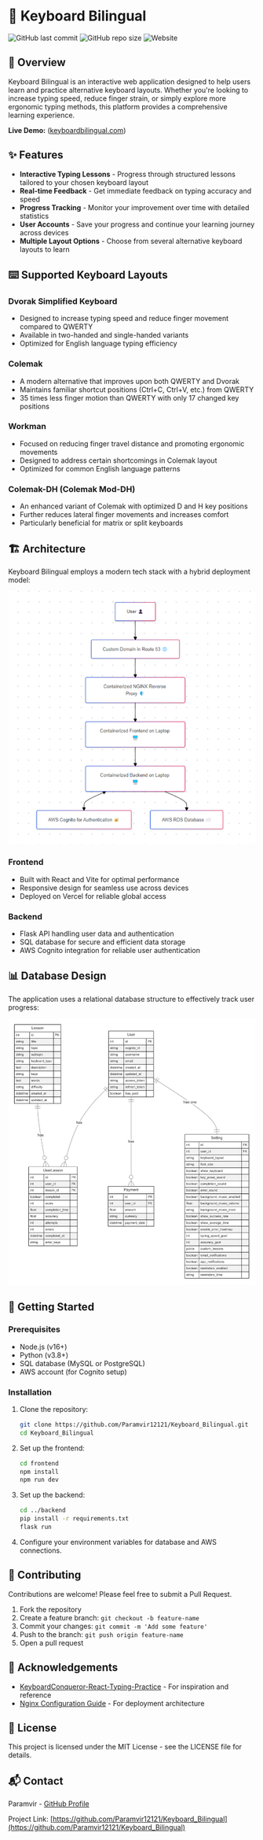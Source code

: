 # 🎹 Keyboard Bilingual

![GitHub last commit](https://img.shields.io/github/last-commit/Paramvir12121/Keyboard_Bilingual)
![GitHub repo size](https://img.shields.io/github/repo-size/Paramvir12121/Keyboard_Bilingual)
![Website](https://img.shields.io/website?url=https%3A%2F%2Flearn-colemak.vercel.app)

## 📖 Overview

Keyboard Bilingual is an interactive web application designed to help users learn and practice alternative keyboard layouts. Whether you're looking to increase typing speed, reduce finger strain, or simply explore more ergonomic typing methods, this platform provides a comprehensive learning experience.

**Live Demo:** ([keyboardbilingual.com](https://keyboardbilingual.com/))

## ✨ Features

- **Interactive Typing Lessons** - Progress through structured lessons tailored to your chosen keyboard layout
- **Real-time Feedback** - Get immediate feedback on typing accuracy and speed
- **Progress Tracking** - Monitor your improvement over time with detailed statistics
- **User Accounts** - Save your progress and continue your learning journey across devices
- **Multiple Layout Options** - Choose from several alternative keyboard layouts to learn

## ⌨️ Supported Keyboard Layouts

### Dvorak Simplified Keyboard
- Designed to increase typing speed and reduce finger movement compared to QWERTY
- Available in two-handed and single-handed variants
- Optimized for English language typing efficiency

### Colemak
- A modern alternative that improves upon both QWERTY and Dvorak
- Maintains familiar shortcut positions (Ctrl+C, Ctrl+V, etc.) from QWERTY
- 35 times less finger motion than QWERTY with only 17 changed key positions

### Workman
- Focused on reducing finger travel distance and promoting ergonomic movements
- Designed to address certain shortcomings in Colemak layout
- Optimized for common English language patterns

### Colemak-DH (Colemak Mod-DH)
- An enhanced variant of Colemak with optimized D and H key positions
- Further reduces lateral finger movements and increases comfort
- Particularly beneficial for matrix or split keyboards

## 🏗️ Architecture

Keyboard Bilingual employs a modern tech stack with a hybrid deployment model:

![Application Architecture](app_diagram.png)

### Frontend
- Built with React and Vite for optimal performance
- Responsive design for seamless use across devices
- Deployed on Vercel for reliable global access

### Backend
- Flask API handling user data and authentication
- SQL database for secure and efficient data storage
- AWS Cognito integration for reliable user authentication

## 📊 Database Design

The application uses a relational database structure to effectively track user progress:

![Database Schema](db.png)

## 🚀 Getting Started

### Prerequisites
- Node.js (v16+)
- Python (v3.8+)
- SQL database (MySQL or PostgreSQL)
- AWS account (for Cognito setup)

### Installation

1. Clone the repository:
   ```bash
   git clone https://github.com/Paramvir12121/Keyboard_Bilingual.git
   cd Keyboard_Bilingual
   ```

2. Set up the frontend:
   ```bash
   cd frontend
   npm install
   npm run dev
   ```

3. Set up the backend:
   ```bash
   cd ../backend
   pip install -r requirements.txt
   flask run
   ```

4. Configure your environment variables for database and AWS connections.

## 🤝 Contributing

Contributions are welcome! Please feel free to submit a Pull Request.

1. Fork the repository
2. Create a feature branch: `git checkout -b feature-name`
3. Commit your changes: `git commit -m 'Add some feature'`
4. Push to the branch: `git push origin feature-name`
5. Open a pull request

## 🙏 Acknowledgements

- [KeyboardConqueror-React-Typing-Practice](https://github.com/gautamop01/KeyboardConqueror-React-Typing-Practice) - For inspiration and reference
- [Nginx Configuration Guide](https://itnext.io/how-to-serve-your-backends-with-nginx-a-comprehensive-guide-c8a74955c6ed) - For deployment architecture 

## 📄 License

This project is licensed under the MIT License - see the LICENSE file for details.

## 📬 Contact

Paramvir - [GitHub Profile](https://github.com/Paramvir12121)

Project Link: [https://github.com/Paramvir12121/Keyboard_Bilingual](https://github.com/Paramvir12121/Keyboard_Bilingual)



